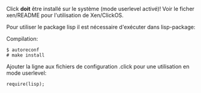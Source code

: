 Click __doit__ être installé sur le système (mode userlevel activé)!
Voir le ficher xen/README pour l'utilisation de Xen/ClickOS.

Pour utiliser le package lisp il est nécessaire d'exécuter dans lisp-package:

Compilation:

	$ autoreconf
	# make install

Ajouter la ligne aux fichiers de configuration .click pour une utilisation en mode userlevel:

	require(lisp);
